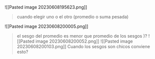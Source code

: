 ![[Pasted image 20230608195623.png]]

> cuando elegir uno o el otro (promedio o suma pesada)

![[Pasted image 20230608200005.png]]

> el sesgo del promedio es menor que promedio de los sesgos )? ![[Pasted image 20230608200052.png]]
> ![[Pasted image 20230608200103.png]]
> Cuando los sesgos son chicos conviene esto?



